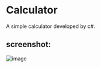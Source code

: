 # Calculator
A simple calculator developed by c#.

screenshot:
---
![image](https://github.com/luwudang0/Calculator/assets/98566840/ad126c2e-b678-46d9-80f8-6b1715e93a7c)
